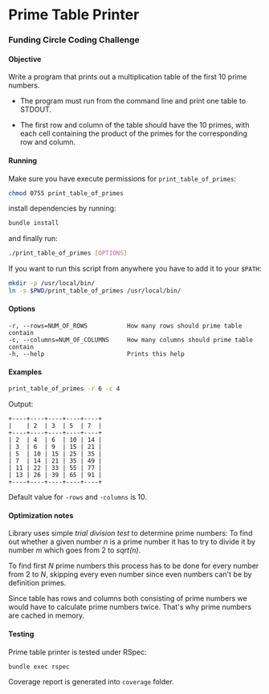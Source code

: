 # Prime Table Printer

### Funding Circle Coding Challenge 

#### Objective 

Write a program that prints out a multiplication table of the first 10 prime numbers. 
   
   - The program must run from the command line and print one table to STDOUT. 
   
   - The first row and column of the table should have the 10 primes, with each cell containing the product of the primes for the corresponding row and column. 

#### Running

Make sure you have execute permissions for `print_table_of_primes`:

```Bash
chmod 0755 print_table_of_primes
```

install dependencies by running:

```Bash
bundle install
```

and finally run:

```Bash
./print_table_of_primes [OPTIONS]
```

If you want to run this script from anywhere you have to add it to your `$PATH`:

```Bash
mkdir -p /usr/local/bin/
ln -s $PWD/print_table_of_primes /usr/local/bin/
```

#### Options

    -r, --rows=NUM_OF_ROWS           How many rows should prime table contain
    -c, --columns=NUM_OF_COLUMNS     How many columns should prime table contain
    -h, --help                       Prints this help

#### Examples


```Bash
print_table_of_primes -r 6 -c 4
```
Output:
```
+----+----+----+----+----+
|    | 2  | 3  | 5  | 7  |
+----+----+----+----+----+
| 2  | 4  | 6  | 10 | 14 |
| 3  | 6  | 9  | 15 | 21 |
| 5  | 10 | 15 | 25 | 35 |
| 7  | 14 | 21 | 35 | 49 |
| 11 | 22 | 33 | 55 | 77 |
| 13 | 26 | 39 | 65 | 91 |
+----+----+----+----+----+
```

Default value for `-rows` and `-columns` is 10.

#### Optimization notes

Library uses simple _trial division test_ to determine prime numbers: 
To find out whether a given number *n* is a prime number it has to try to divide it by number *m* which goes from 2 to _sqrt(n)_. 

To find first *N*
prime numbers this process has to be done for every number from 2 to *N*, skipping every even number since even numbers can't be by definition primes. 

Since table has rows and columns both consisting of prime numbers we would have to calculate prime numbers twice. That's why prime numbers are cached in memory.

#### Testing

Prime table printer is tested under RSpec:

```Bash
bundle exec rspec
```

Coverage report is generated into `coverage` folder.